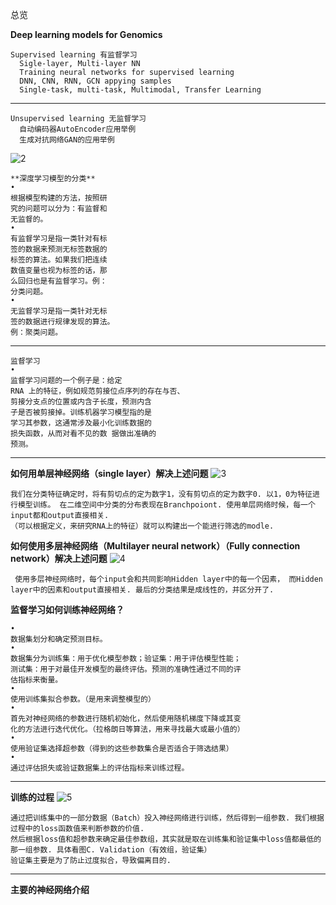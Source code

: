 总览

**Deep learning models for Genomics**

    Supervised learning 有监督学习
      Sigle-layer, Multi-layer NN
      Training neural networks for supervised learning
      DNN, CNN, RNN, GCN appying samples
      Single-task, multi-task, Multimodal, Transfer Learning
      
------------------------------------------------------------------
    Unsupervised learning 无监督学习
      自动编码器AutoEncoder应用举例
      生成对抗网络GAN的应用举例
      
 ![2](https://github.com/JoneSu1/Deep-learning-techniques-based-on-python-study-notes-and-project-records/assets/103999272/d3f46816-6ace-4e8b-8596-9fb9929112ec)
   
    **深度学习模型的分类**
    •
    根据模型构建的方法，按照研
    究的问题可以分为：有监督和
    无监督的。
    •
    有监督学习是指一类针对有标
    签的数据来预测无标签数据的
    标签的算法。如果我们把连续
    数值变量也视为标签的话，那
    么回归也是有监督学习。例：
    分类问题。
    •
    无监督学习是指一类针对无标
    签的数据进行规律发现的算法。
    例：聚类问题。
--------------------------------------------------------------------------

    监督学习
    •
    监督学习问题的一个例子是：给定
    RNA 上的特征，例如规范剪接位点序列的存在与否、
    剪接分支点的位置或内含子长度，预测内含
    子是否被剪接掉。训练机器学习模型指的是
    学习其参数，这通常涉及最小化训练数据的
    损失函数，从而对看不见的数 据做出准确的
    预测。
-------------------------------------------------------------------------
**如何用单层神经网络（single layer）解决上述问题**
    ![3](https://github.com/JoneSu1/Deep-learning-techniques-based-on-python-study-notes-and-project-records/assets/103999272/4e0862d5-42bc-47b1-837f-760c449f3ee7)

    我们在分类特征确定时，将有剪切点的定为数字1，没有剪切点的定为数字0. 以1，0为特征进行模型训练。 在二维空间中分类的分布表现在Branchpoiont. 使用单层网络时候，每一个input都和output直接相关.
    （可以根据定义，来研究RNA上的特征）就可以构建出一个能进行筛选的modle.
    
**如何使用多层神经网络（Multilayer neural network）（Fully connection network）解决上述问题**
    ![4](https://github.com/JoneSu1/Deep-learning-techniques-based-on-python-study-notes-and-project-records/assets/103999272/3047e686-a164-44d8-bdc2-d8b9cdb23fc8)

     使用多层神经网络时，每个input会和共同影响Hidden layer中的每一个因素， 而Hidden layer中的因素和output直接相关. 最后的分类结果是成线性的，并区分开了.
     
 **监督学习如何训练神经网络？**
 
    •
    数据集划分和确定预测目标。
    •
    数据集分为训练集：用于优化模型参数；验证集：用于评估模型性能；
    测试集：用于对最佳开发模型的最终评估。预测的准确性通过不同的评
    估指标来衡量。
    •
    使用训练集拟合参数。（是用来调整模型的）
    •
    首先对神经网络的参数进行随机初始化，然后使用随机梯度下降或其变
    化的方法进行迭代优化。（拉格朗日等算法，用来寻找最大或最小值的）
    •
    使用验证集选择超参数（得到的这些参数集合是否适合于筛选结果）
    •
    通过评估损失或验证数据集上的评估指标来训练过程。
    
---------------------------------------------------------
**训练的过程**
![5](https://github.com/JoneSu1/Deep-learning-techniques-based-on-python-study-notes-and-project-records/assets/103999272/3173af49-ec0b-49e8-ae32-61bb020dc9a9)

     
    通过把训练集中的一部分数据（Batch）投入神经网络进行训练，然后得到一组参数. 我们根据过程中的loss函数值来判断参数的价值. 
    然后根据loss值和超参数来确定最佳参数组，其实就是取在训练集和验证集中loss值都最低的那一组参数. 具体看图C. Validation（有效组，验证集）
    验证集主要是为了防止过度拟合，导致偏离目的.
    
 ---------------------------------------------------------
 **主要的神经网络介绍**
 
    


